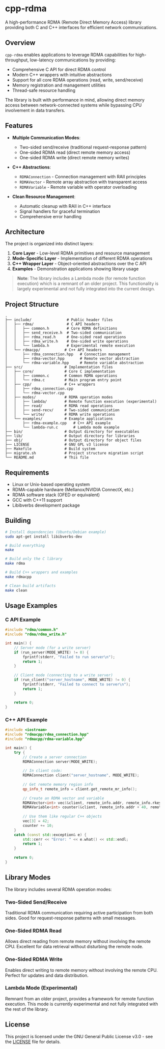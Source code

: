 # cpp-rdma

A high-performance RDMA (Remote Direct Memory Access) library providing both C and C++ interfaces for efficient network communications.

## Overview

`cpp-rdma` enables applications to leverage RDMA capabilities for high-throughput, low-latency communications by providing:

- Comprehensive C API for direct RDMA control
- Modern C++ wrappers with intuitive abstractions
- Support for all core RDMA operations (read, write, send/receive)
- Memory registration and management utilities
- Thread-safe resource handling

The library is built with performance in mind, allowing direct memory access between network-connected systems while bypassing CPU involvement in data transfers.

## Features

- **Multiple Communication Modes**:
  - Two-sided send/receive (traditional request-response pattern)
  - One-sided RDMA read (direct remote memory access)
  - One-sided RDMA write (direct remote memory writes)
  
- **C++ Abstractions**:
  - `RDMAConnection` - Connection management with RAII principles
  - `RDMAVector` - Remote array abstraction with transparent access
  - `RDMAVariable` - Remote variable with operator overloading

- **Clean Resource Management**:
  - Automatic cleanup with RAII in C++ interface
  - Signal handlers for graceful termination
  - Comprehensive error handling

## Architecture

The project is organized into distinct layers:

1. **Core Layer** - Low-level RDMA primitives and resource management
2. **Mode-Specific Layer** - Implementation of different RDMA operations
3. **C++ Wrapper Layer** - Object-oriented abstractions over the C API
4. **Examples** - Demonstration applications showing library usage

> **Note**: The library includes a Lambda mode (for remote function execution) which is a remnant of an older project. This functionality is largely experimental and not fully integrated into the current design.

## Project Structure

```
.
├── include/                # Public header files
│   ├── rdma/               # C API headers
│   │   ├── common.h        # Core RDMA definitions
│   │   ├── send_receive.h  # Two-sided communication
│   │   ├── rdma_read.h     # One-sided read operations
│   │   ├── rdma_write.h    # One-sided write operations
│   │   └── lambda.h        # Experimental remote execution
│   └── rdmacpp/           # C++ API headers
│       ├── rdma_connection.hpp   # Connection management
│       ├── rdma-vector.hpp       # Remote vector abstraction
│       └── rdma-variable.hpp     # Remote variable abstraction
├── src/                   # Implementation files
│   ├── core/              # Core C implementation
│   │   ├── common.c       # Common RDMA operations
│   │   └── rdma.c         # Main program entry point
│   ├── cpp/               # C++ wrappers
│   │   ├── rdma_connection.cpp
│   │   └── rdma-vector.cpp
│   ├── modes/             # RDMA operation modes
│   │   ├── lambda/        # Remote function execution (experimental)
│   │   ├── read/          # RDMA read operations
│   │   ├── send-recv/     # Two-sided communication
│   │   └── write/         # RDMA write operations
│   └── examples/          # Example applications
│       ├── rdma-example.cpp   # C++ API example
│       └── lambda-run.c       # Lambda mode example
├── bin/                   # Output directory for executables
├── lib/                   # Output directory for libraries
├── obj/                   # Output directory for object files
├── LICENSE                # GNU GPL v3 license
├── Makefile               # Build system
├── migrate.sh             # Project structure migration script
└── README.md              # This file
```

## Requirements

- Linux or Unix-based operating system
- RDMA-capable hardware (Mellanox/NVIDIA ConnectX, etc.)
- RDMA software stack (OFED or equivalent)
- GCC with C++11 support
- Libibverbs development package

## Building

```bash
# Install dependencies (Ubuntu/Debian example)
sudo apt-get install libibverbs-dev

# Build everything
make

# Build only the C library
make rdma

# Build C++ wrappers and examples
make rdmacpp

# Clean build artifacts
make clean
```

## Usage Examples

### C API Example

```c
#include "rdma/common.h"
#include "rdma/rdma_write.h"

int main() {
    // Server mode (for a write server)
    if (run_server(MODE_WRITE) != 0) {
        fprintf(stderr, "Failed to run server\n");
        return 1;
    }
    
    // Client mode (connecting to a write server)
    if (run_client("server_hostname", MODE_WRITE) != 0) {
        fprintf(stderr, "Failed to connect to server\n");
        return 1;
    }
    
    return 0;
}
```

### C++ API Example

```cpp
#include <iostream>
#include "rdmacpp/rdma_connection.hpp"
#include "rdmacpp/rdma-variable.hpp"

int main() {
    try {
        // Create a server connection
        RDMAConnection server(MODE_WRITE);
        
        // In client code:
        RDMAConnection client("server_hostname", MODE_WRITE);
        
        // Get remote memory region info
        qp_info_t remote_info = client.get_remote_mr_info();
        
        // Create an RDMA vector and variable
        RDMAVector<int> vec(&client, remote_info.addr, remote_info.rkey, 10);
        RDMAVariable<int> counter(&client, remote_info.addr + 40, remote_info.rkey);
        
        // Use them like regular C++ objects
        vec[3] = 42;
        counter += 10;
    }
    catch (const std::exception& e) {
        std::cerr << "Error: " << e.what() << std::endl;
        return 1;
    }
    
    return 0;
}
```

## Library Modes

The library includes several RDMA operation modes:

### Two-Sided Send/Receive

Traditional RDMA communication requiring active participation from both sides. Good for request-response patterns with small messages.

### One-Sided RDMA Read

Allows direct reading from remote memory without involving the remote CPU. Excellent for data retrieval without disturbing the remote node.

### One-Sided RDMA Write

Enables direct writing to remote memory without involving the remote CPU. Perfect for updates and data distribution.

### Lambda Mode (Experimental)

Remnant from an older project, provides a framework for remote function execution. This mode is currently experimental and not fully integrated with the rest of the library.

## License

This project is licensed under the GNU General Public License v3.0 - see the [LICENSE](LICENSE) file for details.
